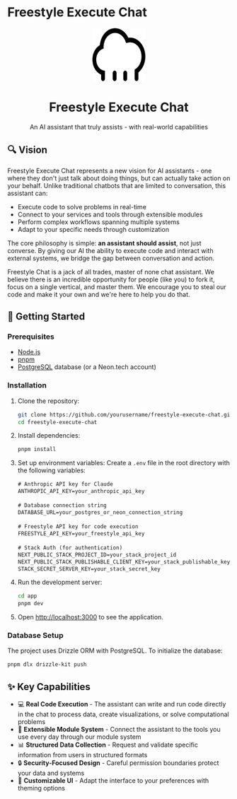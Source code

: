 # Freestyle Execute Chat

<div align="center">
  <img src="app/public/logo.svg" width="120" height="120" alt="Freestyle Execute Chat Logo" />
  <h1>Freestyle Execute Chat</h1>
  <p>An AI assistant that truly assists - with real-world capabilities</p>
</div>

## 🔍 Vision

Freestyle Execute Chat represents a new vision for AI assistants - one where they don't just talk about doing things, but can actually take action on your behalf. Unlike traditional chatbots that are limited to conversation, this assistant can:

- Execute code to solve problems in real-time
- Connect to your services and tools through extensible modules
- Perform complex workflows spanning multiple systems
- Adapt to your specific needs through customization

The core philosophy is simple: **an assistant should assist**, not just converse. By giving our AI the ability to execute code and interact with external systems, we bridge the gap between conversation and action.

Freestyle Chat is a jack of all trades, master of none chat assistant. We believe there is an incredible opportunity for people (like you) to fork it, focus on a single vertical, and master them. We encourage you to steal our code and make it your own and we're here to help you do that.

## 🚀 Getting Started

### Prerequisites

- [Node.js](https://nodejs.org/)
- [pnpm](https://pnpm.io/)
- [PostgreSQL](https://www.postgresql.org/) database (or a Neon.tech account)

### Installation

1. Clone the repository:

   ```bash
   git clone https://github.com/yourusername/freestyle-execute-chat.git
   cd freestyle-execute-chat
   ```

2. Install dependencies:

   ```bash
   pnpm install
   ```

3. Set up environment variables:
   Create a `.env` file in the root directory with the following variables:

   ```
   # Anthropic API key for Claude
   ANTHROPIC_API_KEY=your_anthropic_api_key

   # Database connection string
   DATABASE_URL=your_postgres_or_neon_connection_string

   # Freestyle API key for code execution
   FREESTYLE_API_KEY=your_freestyle_api_key

   # Stack Auth (for authentication)
   NEXT_PUBLIC_STACK_PROJECT_ID=your_stack_project_id
   NEXT_PUBLIC_STACK_PUBLISHABLE_CLIENT_KEY=your_stack_publishable_key
   STACK_SECRET_SERVER_KEY=your_stack_secret_key
   ```

4. Run the development server:

   ```bash
   cd app
   pnpm dev
   ```

5. Open [http://localhost:3000](http://localhost:3000) to see the application.

### Database Setup

The project uses Drizzle ORM with PostgreSQL. To initialize the database:

```bash
pnpm dlx drizzle-kit push
```

## ✨ Key Capabilities

- 💻 **Real Code Execution** - The assistant can write and run code directly in the chat to process data, create visualizations, or solve computational problems
- 🧩 **Extensible Module System** - Connect the assistant to the tools you use every day through our module system
- 📊 **Structured Data Collection** - Request and validate specific information from users in structured formats
- 🔒 **Security-Focused Design** - Careful permission boundaries protect your data and systems
- 🎨 **Customizable UI** - Adapt the interface to your preferences with theming options
